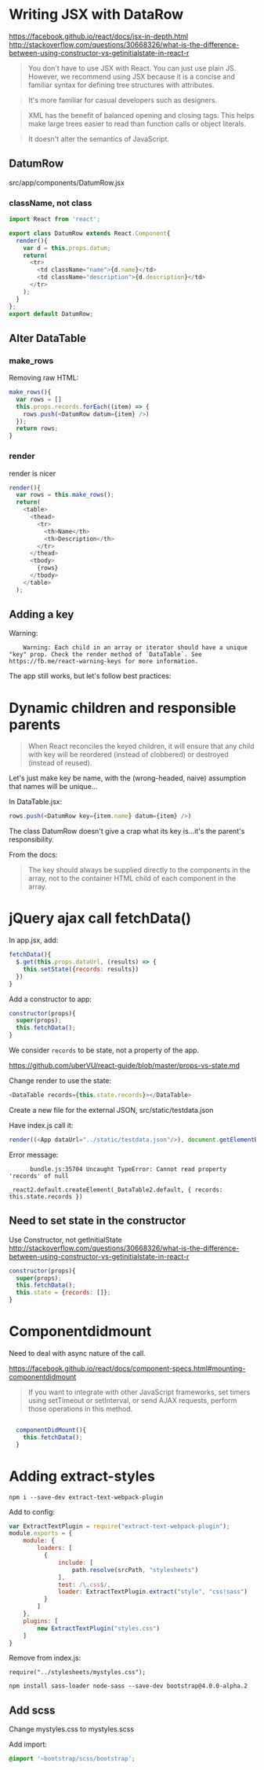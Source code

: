 

# Writing JSX with DataRow

https://facebook.github.io/react/docs/jsx-in-depth.html
http://stackoverflow.com/questions/30668326/what-is-the-difference-between-using-constructor-vs-getinitialstate-in-react-r

> You don't have to use JSX with React. You can just use plain JS. However, we recommend using JSX because it is a concise and familiar syntax for defining tree structures with attributes.

> It's more familiar for casual developers such as designers.

> XML has the benefit of balanced opening and closing tags. This helps make large trees easier to read than function calls or object literals.

> It doesn't alter the semantics of JavaScript.



## DatumRow

src/app/components/DatumRow.jsx

### className, not class


```js
import React from 'react';

export class DatumRow extends React.Component{
  render(){
    var d = this.props.datum;
    return(
      <tr>
        <td className="name">{d.name}</td>
        <td className="description">{d.description}</td>
      </tr>
    );
  }
};
export default DatumRow;
```


## Alter DataTable

### make_rows

Removing raw HTML:

```js
make_rows(){
  var rows = []
  this.props.records.forEach((item) => {
    rows.push(<DatumRow datum={item} />)
  });
  return rows;
}
```

### render

render is nicer

```js
render(){
  var rows = this.make_rows();
  return(
    <table>
      <thead>
        <tr>
          <th>Name</th>
          <th>Description</th>
        </tr>
      </thead>
      <tbody>
        {rows}
      </tbody>
    </table>
  );
```


## Adding a key

Warning:



```
    Warning: Each child in an array or iterator should have a unique "key" prop. Check the render method of `DataTable`. See https://fb.me/react-warning-keys for more information.
```


The app still works, but let's follow best practices:


# Dynamic children and responsible parents


> When React reconciles the keyed children, it will ensure that any child with key will be reordered (instead of clobbered) or destroyed (instead of reused).


Let's just make key be name, with the (wrong-headed, naive) assumption that names will be unique...

In DataTable.jsx:

```js
rows.push(<DatumRow key={item.name} datum={item} />)
```

The class DatumRow doesn't give a crap what its key is...it's the parent's responsibility.

From the docs:

> The key should always be supplied directly to the components in the array, not to the container HTML child of each component in the array.


# jQuery ajax call fetchData()

In app.jsx, add:


```js
fetchData(){
  $.get(this.props.dataUrl, (results) => {
    this.setState({records: results})
  })
}
```

Add a constructor to app:

```js
constructor(props){
  super(props);
  this.fetchData();
}
```

We consider `records` to be state, not a property of the app.

https://github.com/uberVU/react-guide/blob/master/props-vs-state.md


Change render to use the state:

```js
<DataTable records={this.state.records}></DataTable>
```

Create a new file for the external JSON, src/static/testdata.json

Have index.js call it:

```js
render((<App dataUrl="../static/testdata.json"/>), document.getElementById('app'));
```

Error message:

```
      bundle.js:35704 Uncaught TypeError: Cannot read property 'records' of null

_react2.default.createElement(_DataTable2.default, { records: this.state.records })
```

## Need to set state in the constructor

Use Constructor, not getInitialState
http://stackoverflow.com/questions/30668326/what-is-the-difference-between-using-constructor-vs-getinitialstate-in-react-r

```js
constructor(props){
  super(props);
  this.fetchData();
  this.state = {records: []};
}
```


# Componentdidmount

Need to deal with async nature of the call.

https://facebook.github.io/react/docs/component-specs.html#mounting-componentdidmount

> If you want to integrate with other JavaScript frameworks, set timers using setTimeout or setInterval, or send AJAX requests, perform those operations in this method.


```js

  componentDidMount(){
    this.fetchData();
  }
```


# Adding extract-styles


```
npm i --save-dev extract-text-webpack-plugin
```

Add to config:

```js
var ExtractTextPlugin = require("extract-text-webpack-plugin");
module.exports = {
    module: {
        loaders: [
          {
              include: [
                  path.resolve(srcPath, "stylesheets")
              ],
              test: /\.css$/,
              loader: ExtractTextPlugin.extract("style", "css!sass")
          }
        ]
    },
    plugins: [
        new ExtractTextPlugin("styles.css")
    ]
}
```

Remove from index.js:

```
require("../stylesheets/mystyles.css");
```



```
npm install sass-loader node-sass --save-dev bootstrap@4.0.0-alpha.2
```

## Add scss

Change mystyles.css to mystyles.scss

Add import:

~~~css
@import '~bootstrap/scss/bootstrap';

~~~
